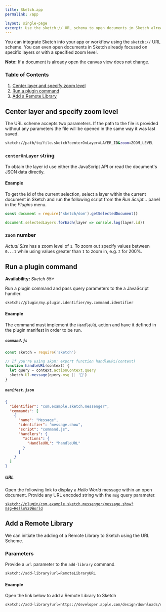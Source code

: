 ```yaml
---
title: Sketch.app
permalink: /app

layout: single-page
excerpt: Use the sketch:// URL schema to open documents in Sketch already focused on specific layers or with a specified zoom level.
---
```


You can integrate Sketch into your app or workflow using the `sketch://` URL scheme. You can even open documents in Sketch already focused on specific layers or with a specified zoom level.

**Note:** If a document is already open the canvas view does not change.

### Table of Contents

1. [Center layer and specify zoom level](#centerlayer)
2. [Run a plugin command](#runplugincommand)
3. [Add a Remote Library](#addremotelibrary)

## Center layer and specify zoom level <a name="centerlayer"></a>

The URL scheme accepts two parameters. If the path to the file is provided without any parameters the file will be opened in the same way it was last saved.

```sh
sketch://path/to/file.sketch?centerOnLayer=LAYER_ID&zoom=ZOOM_LEVEL
```

### `centerOnLayer` string

To obtain the layer id use either the JavaScript API or read the document's JSON data directly.

#### Example

To get the id of the current selection, select a layer within the current document in Sketch and run the following script from the _Run Script…_ panel in the _Plugins_ menu.

```js
const document = require('sketch/dom').getSelectedDocument()

document.selectedLayers.forEach(layer => console.log(layer.id))
```

### `zoom` number

_Actual Size_ has a zoom level of `1`. To zoom out specify values between `0...1` while using values greater than `1` to zoom in, e.g. `2` for 200%.

## Run a plugin command <a name="runplugincommand"></a>

**Availability:** _Sketch 55+_

Run a plugin command and pass query parameters to the a JavaScript handler.

```sh
sketch://plugin/my.plugin.identifier/my.command.identifier
```

#### Example

The command must implement the `HandleURL` action and have it defined in the plugin manifest in order to be run.

##### `command.js`

```js
const sketch = require('sketch')

// If you're using skpm: export function handleURL(context)
function handleURL(context) {
  let query = context.actionContext.query
  sketch.UI.message(query.msg || '👋')
}
```

##### `manifest.json`

```json
{
  "identifier": "com.example.sketch.messenger",
  "commands": [
    {
      "name": "Message",
      "identifier": "message.show",
      "script": "command.js",
      "handlers": {
        "actions": {
          "HandleURL": "handleURL"
        }
      }
    }
  ]
}
```

##### URL

Open the following link to display a _Hello World_ message within an open document. Provide any URL encoded string with the `msg` query parameter.

[`sketch://plugin/com.example.sketch.messenger/message.show?msg=Hello%20World`](sketch://plugin/com.example.sketch.messenger/message.show?msg=Hello%20World)

## Add a Remote Library <a name="addremotelibrary"></a>

We can initiate the adding of a Remote Library to Sketch using the URL Scheme.

### Parameters

Provide a `url` parameter to the `add-library` command.

```sh
sketch://add-library?url=RemoteLibraryURL
```

#### Example

Open the link below to add a Remote Library to Sketch

```sh
sketch://add-library?url=https://developer.apple.com/design/downloads/sketch.rss
```
